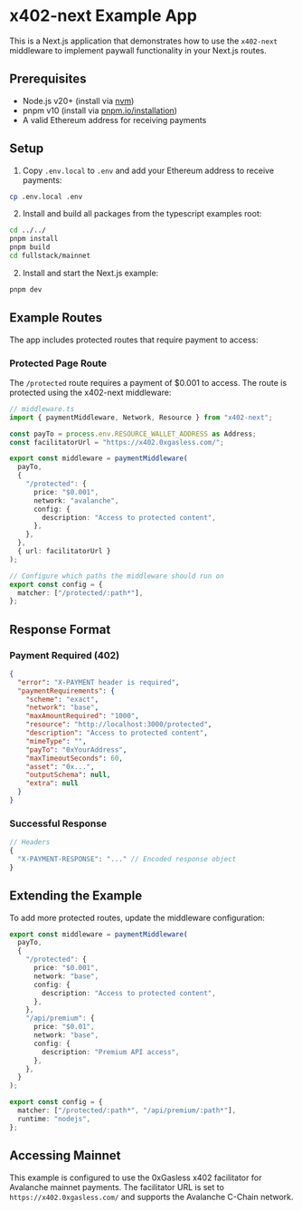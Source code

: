 # x402-next Example App

This is a Next.js application that demonstrates how to use the `x402-next` middleware to implement paywall functionality in your Next.js routes.

## Prerequisites

- Node.js v20+ (install via [nvm](https://github.com/nvm-sh/nvm))
- pnpm v10 (install via [pnpm.io/installation](https://pnpm.io/installation))
- A valid Ethereum address for receiving payments

## Setup

1. Copy `.env.local` to `.env` and add your Ethereum address to receive payments:

```bash
cp .env.local .env
```

2. Install and build all packages from the typescript examples root:
```bash
cd ../../
pnpm install
pnpm build
cd fullstack/mainnet
```

2. Install and start the Next.js example:
```bash
pnpm dev
```

## Example Routes

The app includes protected routes that require payment to access:

### Protected Page Route
The `/protected` route requires a payment of $0.001 to access. The route is protected using the x402-next middleware:

```typescript
// middleware.ts
import { paymentMiddleware, Network, Resource } from "x402-next";

const payTo = process.env.RESOURCE_WALLET_ADDRESS as Address;
const facilitatorUrl = "https://x402.0xgasless.com/";

export const middleware = paymentMiddleware(
  payTo,
  {
    "/protected": {
      price: "$0.001",
      network: "avalanche",
      config: {
        description: "Access to protected content",
      },
    },
  },
  { url: facilitatorUrl }
);

// Configure which paths the middleware should run on
export const config = {
  matcher: ["/protected/:path*"],
};
```

## Response Format

### Payment Required (402)
```json
{
  "error": "X-PAYMENT header is required",
  "paymentRequirements": {
    "scheme": "exact",
    "network": "base",
    "maxAmountRequired": "1000",
    "resource": "http://localhost:3000/protected",
    "description": "Access to protected content",
    "mimeType": "",
    "payTo": "0xYourAddress",
    "maxTimeoutSeconds": 60,
    "asset": "0x...",
    "outputSchema": null,
    "extra": null
  }
}
```

### Successful Response
```ts
// Headers
{
  "X-PAYMENT-RESPONSE": "..." // Encoded response object
}
```

## Extending the Example

To add more protected routes, update the middleware configuration:

```typescript
export const middleware = paymentMiddleware(
  payTo,
  {
    "/protected": {
      price: "$0.001",
      network: "base",
      config: {
        description: "Access to protected content",
      },
    },
    "/api/premium": {
      price: "$0.01",
      network: "base",
      config: {
        description: "Premium API access",
      },
    },
  }
);

export const config = {
  matcher: ["/protected/:path*", "/api/premium/:path*"],
  runtime: "nodejs",
};
```

## Accessing Mainnet

This example is configured to use the 0xGasless x402 facilitator for Avalanche mainnet payments. The facilitator URL is set to `https://x402.0xgasless.com/` and supports the Avalanche C-Chain network.